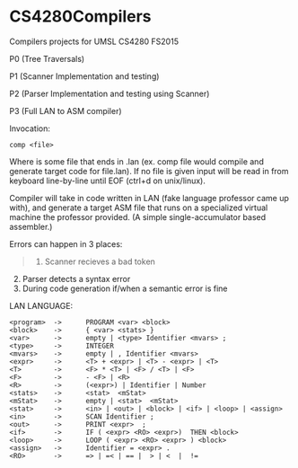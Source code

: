 # CS4280Compilers
Compilers projects for UMSL CS4280 FS2015

P0 (Tree Traversals)

P1 (Scanner Implementation and testing)

P2 (Parser Implementation and testing using Scanner)

P3 (Full LAN to ASM compiler)

Invocation: 
```
comp <file>
```
Where <file> is some file that ends in .lan (ex. comp file would compile and generate target code for file.lan). If no file is given input will be read in from keyboard line-by-line until EOF (ctrl+d on unix/linux).

Compiler will take in code written in LAN (fake language professor came up with), and generate a target ASM file that runs on
a specialized virtual machine the professor provided. (A simple single-accumulator based assembler.)

Errors can happen in 3 places:
>1. Scanner recieves a bad token
2. Parser detects a syntax error
3. During code generation if/when a semantic error is fine


LAN LANGUAGE:
```
<program>  ->      PROGRAM <var> <block> 
<block>    ->      { <var> <stats> }
<var>      ->      empty | <type> Identifier <mvars> ;
<type>     ->      INTEGER
<mvars>    ->      empty | , Identifier <mvars>
<expr>     ->      <T> + <expr> | <T> - <expr> | <T>
<T>        ->      <F> * <T> | <F> / <T> | <F>
<F>        ->      - <F> | <R>
<R>        ->      (<expr>) | Identifier | Number   
<stats>    ->      <stat>  <mStat>
<mStat>    ->      empty | <stat>  <mStat>
<stat>     ->      <in> | <out> | <block> | <if> | <loop> | <assign>
<in>       ->      SCAN Identifier ;
<out>      ->      PRINT <expr>  ;
<if>       ->      IF ( <expr> <RO> <expr>)  THEN <block>             
<loop>     ->      LOOP ( <expr> <RO> <expr> ) <block>
<assign>   ->      Identifier = <expr> .
<RO>       ->      => | =< | == |  > | <  |  !=
```
